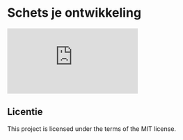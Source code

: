 

# Schets je ontwikkeling 

![Latoya’s Moontrip.pdf](https://github.com/latoyaln/schets-je-ontwikkeling/files/13224495/Latoya.s.Moontrip.pdf)


## Licentie

This project is licensed under the terms of the MIT license.
